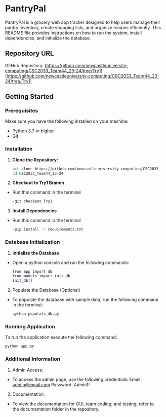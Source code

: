 # PantryPal

PantryPal is a grocery web app tracker designed to help users manage their pantry inventory, create shopping lists, and organize recipes efficiently. This README file provides instructions on how to run the system, install dependencies, and initialize the database.

## Repository URL
GitHub Repository: [https://github.com/newcastleuniversity-computing/CSC2033_Team44_23-24/tree/Try1](https://github.com/newcastleuniversity-computing/CSC2033_Team44_23-24/tree/Try1)

## Getting Started

### Prerequisites
Make sure you have the following installed on your machine:
- Python 3.7 or higher
- Git

### Installation

1. **Clone the Repository:**

   ```sh
   git clone https://github.com/newcastleuniversity-computing/CSC2033_Team44_23-24.git
   cd CSC2033_Team44_23-24

2. **Checkout to Try1 Branch**
- Run this command in the terminal
   ```sh
   -git checkout Try1

3. **Install Dependencies**
- Run this command in the terminal
   ```sh
   -pip install -r requirements.txt

### Database Initialization

1. **Initialize the Database**
- Open a python console and run the following commands:
   ```sh
  from app import db
  from models import init_db
  init_db()

2. Populate the Database (Optional)
- To populate the database with sample data, run the following command in the terminal:
   ```sh
  python populate_db.py

### Running Application
To run the application execute the following command:
```sh
python app.py
```

### Additional Information
1. Admin Access:
- To access the admin page, use the following credentials:
  Email: admin@email.com
  Password: Admin1!

2. Documentation:
- To view the documentation for GUI, team coding, and testing, refer to the documentation folder in the repository.

